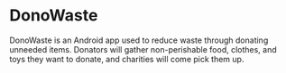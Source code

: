 # DonoWaste
DonoWaste is an Android app used to reduce waste through donating unneeded items. Donators will gather non-perishable food, clothes, and toys they want to donate, and charities will come pick them up.
